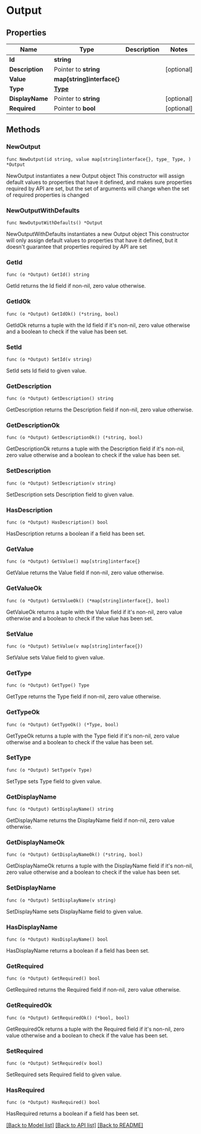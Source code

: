 # Output

## Properties

Name | Type | Description | Notes
------------ | ------------- | ------------- | -------------
**Id** | **string** |  | 
**Description** | Pointer to **string** |  | [optional] 
**Value** | **map[string]interface{}** |  | 
**Type** | [**Type**](Type.md) |  | 
**DisplayName** | Pointer to **string** |  | [optional] 
**Required** | Pointer to **bool** |  | [optional] 

## Methods

### NewOutput

`func NewOutput(id string, value map[string]interface{}, type_ Type, ) *Output`

NewOutput instantiates a new Output object
This constructor will assign default values to properties that have it defined,
and makes sure properties required by API are set, but the set of arguments
will change when the set of required properties is changed

### NewOutputWithDefaults

`func NewOutputWithDefaults() *Output`

NewOutputWithDefaults instantiates a new Output object
This constructor will only assign default values to properties that have it defined,
but it doesn't guarantee that properties required by API are set

### GetId

`func (o *Output) GetId() string`

GetId returns the Id field if non-nil, zero value otherwise.

### GetIdOk

`func (o *Output) GetIdOk() (*string, bool)`

GetIdOk returns a tuple with the Id field if it's non-nil, zero value otherwise
and a boolean to check if the value has been set.

### SetId

`func (o *Output) SetId(v string)`

SetId sets Id field to given value.


### GetDescription

`func (o *Output) GetDescription() string`

GetDescription returns the Description field if non-nil, zero value otherwise.

### GetDescriptionOk

`func (o *Output) GetDescriptionOk() (*string, bool)`

GetDescriptionOk returns a tuple with the Description field if it's non-nil, zero value otherwise
and a boolean to check if the value has been set.

### SetDescription

`func (o *Output) SetDescription(v string)`

SetDescription sets Description field to given value.

### HasDescription

`func (o *Output) HasDescription() bool`

HasDescription returns a boolean if a field has been set.

### GetValue

`func (o *Output) GetValue() map[string]interface{}`

GetValue returns the Value field if non-nil, zero value otherwise.

### GetValueOk

`func (o *Output) GetValueOk() (*map[string]interface{}, bool)`

GetValueOk returns a tuple with the Value field if it's non-nil, zero value otherwise
and a boolean to check if the value has been set.

### SetValue

`func (o *Output) SetValue(v map[string]interface{})`

SetValue sets Value field to given value.


### GetType

`func (o *Output) GetType() Type`

GetType returns the Type field if non-nil, zero value otherwise.

### GetTypeOk

`func (o *Output) GetTypeOk() (*Type, bool)`

GetTypeOk returns a tuple with the Type field if it's non-nil, zero value otherwise
and a boolean to check if the value has been set.

### SetType

`func (o *Output) SetType(v Type)`

SetType sets Type field to given value.


### GetDisplayName

`func (o *Output) GetDisplayName() string`

GetDisplayName returns the DisplayName field if non-nil, zero value otherwise.

### GetDisplayNameOk

`func (o *Output) GetDisplayNameOk() (*string, bool)`

GetDisplayNameOk returns a tuple with the DisplayName field if it's non-nil, zero value otherwise
and a boolean to check if the value has been set.

### SetDisplayName

`func (o *Output) SetDisplayName(v string)`

SetDisplayName sets DisplayName field to given value.

### HasDisplayName

`func (o *Output) HasDisplayName() bool`

HasDisplayName returns a boolean if a field has been set.

### GetRequired

`func (o *Output) GetRequired() bool`

GetRequired returns the Required field if non-nil, zero value otherwise.

### GetRequiredOk

`func (o *Output) GetRequiredOk() (*bool, bool)`

GetRequiredOk returns a tuple with the Required field if it's non-nil, zero value otherwise
and a boolean to check if the value has been set.

### SetRequired

`func (o *Output) SetRequired(v bool)`

SetRequired sets Required field to given value.

### HasRequired

`func (o *Output) HasRequired() bool`

HasRequired returns a boolean if a field has been set.


[[Back to Model list]](../README.md#documentation-for-models) [[Back to API list]](../README.md#documentation-for-api-endpoints) [[Back to README]](../README.md)



